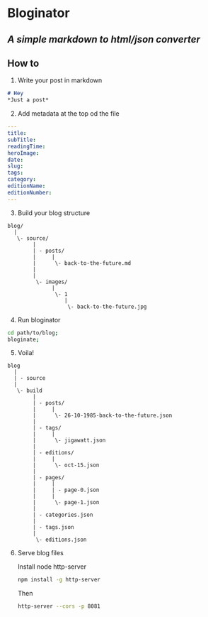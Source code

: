 # Bloginator
*A simple markdown to html/json converter*
-----

## How to

1. Write your post in markdown
  ```markdown
  # Hey
  *Just a post*
  ```

2. Add metadata at the top od the file
  ```yaml
  ---
  title:
  subTitle:
  readingTime:
  heroImage:
  date:
  slug:
  tags:
  category:
  editionName:
  editionNumber:
  ---
  ```

3. Build your blog structure
  ```
  blog/
    |
     \- source/
          |
          | - posts/
          |     |
          |      \- back-to-the-future.md
          |
          |
           \- images/
                |
                 \- 1
                    |
                     \- back-to-the-future.jpg
  ```

4. Run bloginator
  ```sh
  cd path/to/blog;
  bloginate;
  ```

5. Voila!
  ```
  blog
    |
    | - source
    |
     \- build
          |
          | - posts/
          |     |
          |      \- 26-10-1985-back-to-the-future.json
          |
          | - tags/
          |     |
          |      \- jigawatt.json
          |
          | - editions/
          |     |
          |      \- oct-15.json
          |
          | - pages/
          |     |
          |     | - page-0.json
          |     |
          |      \- page-1.json
          |
          | - categories.json
          |
          | - tags.json
          |
           \- editions.json
  ```

6. Serve blog files

    Install node http-server
    ```sh
    npm install -g http-server
    ```

    Then
    ```sh
    http-server --cors -p 8081
    ```

